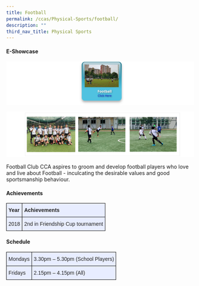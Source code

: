 ```yaml
---
title: Football
permalink: /ccas/Physical-Sports/football/
description: ""
third_nav_title: Physical Sports
---
```

#### E-Showcase

<a href = "https://vimeo.com/588132409/6b5d26db26" target = "_self"> 
          <img src="/images/fb1.png"></a>

![](/images/fb2.png)

Football Club CCA aspires to groom and develop football players who love and live about Football - inculcating the desirable values and good sportsmanship behaviour.

#### Achievements

<style type="text/css">
.tg  {border-collapse:collapse;border-spacing:0;margin:0px auto;}
.tg td{border-color:black;border-style:solid;border-width:1px;font-family:Arial, sans-serif;font-size:14px;
  overflow:hidden;padding:10px 5px;word-break:normal;}
.tg th{border-color:black;border-style:solid;border-width:1px;font-family:Arial, sans-serif;font-size:14px;
  font-weight:normal;overflow:hidden;padding:10px 5px;word-break:normal;}
.tg .tg-xwen{background-color:#E8EDFF;color:#222;font-weight:bold;text-align:left;vertical-align:middle}
.tg .tg-vqm8{background-color:#E8EDFF;color:#222;text-align:left;vertical-align:top}
.tg .tg-lr6o{background-color:#E8EDFF;color:#222;text-align:left;vertical-align:middle}
</style>
<table class="tg">
<tbody>
  <tr>
    <td class="tg-xwen"><span style="color:#222">Year</span></td>
    <td class="tg-xwen"><span style="color:#222">Achievements</span></td>
  </tr>
  <tr>
    <td class="tg-lr6o"><span style="color:#222">2018</span></td>
    <td class="tg-vqm8"><span style="font-weight:normal">2nd in Friendship Cup tournament</span></td>
  </tr>
</tbody>
</table>

#### Schedule

<style type="text/css">
.tg  {border-collapse:collapse;border-spacing:0;margin:0px auto;}
.tg td{border-color:black;border-style:solid;border-width:1px;font-family:Arial, sans-serif;font-size:14px;
  overflow:hidden;padding:10px 5px;word-break:normal;}
.tg th{border-color:black;border-style:solid;border-width:1px;font-family:Arial, sans-serif;font-size:14px;
  font-weight:normal;overflow:hidden;padding:10px 5px;word-break:normal;}
.tg .tg-lr6o{background-color:#E8EDFF;color:#222;text-align:left;vertical-align:middle}
</style>
<table class="tg">
<tbody>
  <tr>
    <td class="tg-lr6o"><span style="color:#222">Mondays</span></td>
    <td class="tg-lr6o"><span style="color:#222">3.30pm – 5.30pm</span> (School Players)</td>
  </tr>
  <tr>
    <td class="tg-lr6o"><span style="color:#222">Fridays</span></td>
    <td class="tg-lr6o"><span style="color:#222">2.15pm – 4.15pm</span> (All)</td>
  </tr>
</tbody>
</table>

